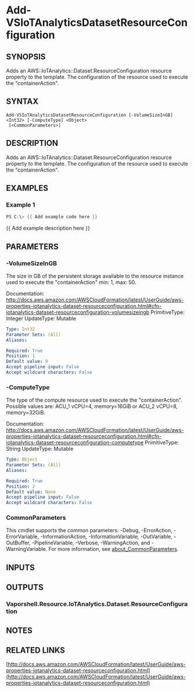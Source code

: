 # Add-VSIoTAnalyticsDatasetResourceConfiguration

## SYNOPSIS
Adds an AWS::IoTAnalytics::Dataset.ResourceConfiguration resource property to the template.
The configuration of the resource used to execute the "containerAction".

## SYNTAX

```
Add-VSIoTAnalyticsDatasetResourceConfiguration [-VolumeSizeInGB] <Int32> [-ComputeType] <Object>
 [<CommonParameters>]
```

## DESCRIPTION
Adds an AWS::IoTAnalytics::Dataset.ResourceConfiguration resource property to the template.
The configuration of the resource used to execute the "containerAction".

## EXAMPLES

### Example 1
```powershell
PS C:\> {{ Add example code here }}
```

{{ Add example description here }}

## PARAMETERS

### -VolumeSizeInGB
The size in GB of the persistent storage available to the resource instance used to execute the "containerAction" min: 1, max: 50.

Documentation: http://docs.aws.amazon.com/AWSCloudFormation/latest/UserGuide/aws-properties-iotanalytics-dataset-resourceconfiguration.html#cfn-iotanalytics-dataset-resourceconfiguration-volumesizeingb
PrimitiveType: Integer
UpdateType: Mutable

```yaml
Type: Int32
Parameter Sets: (All)
Aliases:

Required: True
Position: 1
Default value: 0
Accept pipeline input: False
Accept wildcard characters: False
```

### -ComputeType
The type of the compute resource used to execute the "containerAction".
Possible values are: ACU_1 vCPU=4, memory=16GiB or ACU_2 vCPU=8, memory=32GiB.

Documentation: http://docs.aws.amazon.com/AWSCloudFormation/latest/UserGuide/aws-properties-iotanalytics-dataset-resourceconfiguration.html#cfn-iotanalytics-dataset-resourceconfiguration-computetype
PrimitiveType: String
UpdateType: Mutable

```yaml
Type: Object
Parameter Sets: (All)
Aliases:

Required: True
Position: 2
Default value: None
Accept pipeline input: False
Accept wildcard characters: False
```

### CommonParameters
This cmdlet supports the common parameters: -Debug, -ErrorAction, -ErrorVariable, -InformationAction, -InformationVariable, -OutVariable, -OutBuffer, -PipelineVariable, -Verbose, -WarningAction, and -WarningVariable. For more information, see [about_CommonParameters](http://go.microsoft.com/fwlink/?LinkID=113216).

## INPUTS

## OUTPUTS

### Vaporshell.Resource.IoTAnalytics.Dataset.ResourceConfiguration
## NOTES

## RELATED LINKS

[http://docs.aws.amazon.com/AWSCloudFormation/latest/UserGuide/aws-properties-iotanalytics-dataset-resourceconfiguration.html](http://docs.aws.amazon.com/AWSCloudFormation/latest/UserGuide/aws-properties-iotanalytics-dataset-resourceconfiguration.html)

